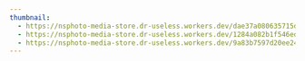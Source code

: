 ```yaml
---
thumbnail:
  - https://nsphoto-media-store.dr-useless.workers.dev/dae37a080635715dbb35bd4bc76d61d82fd21a6f991c3d981c161ed904571ada:image/avif
  - https://nsphoto-media-store.dr-useless.workers.dev/1284a082b1f546ed07d4a913613837cbc580e37495f93bd5ccb4120928621d07:image/webp
  - https://nsphoto-media-store.dr-useless.workers.dev/9a83b7597d20ee24d2e805f2e85ea10e369f1e8f1ad6338f0a13e483f0ec8087:image/jpeg
---
```

